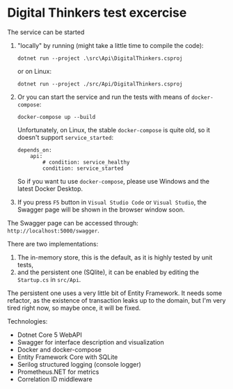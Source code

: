 # Digital Thinkers test excercise

The service can be started

1. "locally" by running (might take a little time to compile the code):

    ```text
    dotnet run --project .\src\Api\DigitalThinkers.csproj
    ```

    or on Linux:

    ```text
    dotnet run --project ./src/Api/DigitalThinkers.csproj
    ```

2. Or you can start the service and run the tests with means of `docker-compose`:

    ```text
    docker-compose up --build
    ```

    Unfortunately, on Linux, the stable `docker-compose` is quite old, so it doesn't support `service_started`:

    ```text
    depends_on:
        api:
            # condition: service_healthy
            condition: service_started
    ```

    So if you want tu use `docker-compose`, please use Windows and the latest Docker Desktop.

3. If you press `F5` button in `Visual Studio Code` or `Visual Studio`, the Swagger page will be shown in the browser window soon.

The Swagger page can be accessed through: `http://localhost:5000/swagger`.

There are two implementations:

1. The in-memory store, this is the default, as it is highly tested by unit tests,
2. and the persistent one (SQlite), it can be enabled by editing the `Startup.cs` in `src/Api`.

The persistent one uses a very little bit of Entity Framework. It needs some refactor, as the existence of transaction leaks up to the domain, but I'm very tired right now, so maybe once, it will be fixed.

Technologies:

* Dotnet Core 5 WebAPI
* Swagger for interface description and visualization
* Docker and docker-compose
* Entity Framework Core with SQLite
* Serilog structured logging (console logger)
* Prometheus.NET for metrics
* Correlation ID middleware
